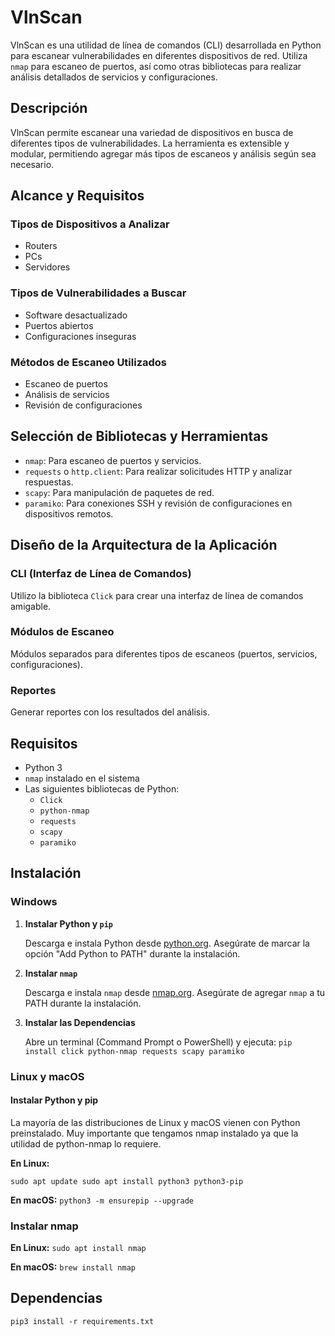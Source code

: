 # VlnScan

VlnScan es una utilidad de línea de comandos (CLI) desarrollada en Python para escanear vulnerabilidades en diferentes dispositivos de red. Utiliza `nmap` para escaneo de puertos, así como otras bibliotecas para realizar análisis detallados de servicios y configuraciones.

## Descripción

VlnScan permite escanear una variedad de dispositivos en busca de diferentes tipos de vulnerabilidades. La herramienta es extensible y modular, permitiendo agregar más tipos de escaneos y análisis según sea necesario.

## Alcance y Requisitos

### Tipos de Dispositivos a Analizar
- Routers
- PCs
- Servidores

### Tipos de Vulnerabilidades a Buscar
- Software desactualizado
- Puertos abiertos
- Configuraciones inseguras

### Métodos de Escaneo Utilizados
- Escaneo de puertos
- Análisis de servicios
- Revisión de configuraciones

## Selección de Bibliotecas y Herramientas

- `nmap`: Para escaneo de puertos y servicios.
- `requests` o `http.client`: Para realizar solicitudes HTTP y analizar respuestas.
- `scapy`: Para manipulación de paquetes de red.
- `paramiko`: Para conexiones SSH y revisión de configuraciones en dispositivos remotos.

## Diseño de la Arquitectura de la Aplicación

### CLI (Interfaz de Línea de Comandos)
Utilizo la biblioteca `Click` para crear una interfaz de línea de comandos amigable.

### Módulos de Escaneo
Módulos separados para diferentes tipos de escaneos (puertos, servicios, configuraciones).

### Reportes
Generar reportes con los resultados del análisis.

## Requisitos

- Python 3
- `nmap` instalado en el sistema
- Las siguientes bibliotecas de Python:
  - `Click`
  - `python-nmap`
  - `requests`
  - `scapy`
  - `paramiko`

## Instalación

### Windows

1. **Instalar Python y `pip`**
   
   Descarga e instala Python desde [python.org](https://www.python.org/downloads/). Asegúrate de marcar la opción "Add Python to PATH" durante la instalación.

2. **Instalar `nmap`**
   
   Descarga e instala `nmap` desde [nmap.org](https://nmap.org/download.html). Asegúrate de agregar `nmap` a tu PATH durante la instalación.

3. **Instalar las Dependencias**
   
   Abre un terminal (Command Prompt o PowerShell) y ejecuta:
   `pip install click python-nmap requests scapy paramiko`

### Linux y macOS

#### Instalar Python y pip

La mayoría de las distribuciones de Linux y macOS vienen con Python preinstalado. Muy importante que tengamos nmap instalado ya que la utilidad de python-nmap lo requiere. 

**En Linux:**

`sudo apt update
sudo apt install python3 python3-pip`

**En macOS:**
`python3 -m ensurepip --upgrade`

### Instalar nmap
**En Linux:**
`sudo apt install nmap`

**En macOS:**
`brew install nmap`

## Dependencias
`pip3 install -r requirements.txt`




   
